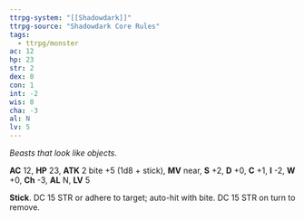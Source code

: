 ```yaml
---
ttrpg-system: "[[Shadowdark]]"
ttrpg-source: "Shadowdark Core Rules"
tags:
  - ttrpg/monster
ac: 12
hp: 23
str: 2
dex: 0
con: 1
int: -2
wis: 0
cha: -3
al: N
lv: 5
---
```


_Beasts that look like objects._

**AC** 12, **HP** 23, **ATK** 2 bite +5 (1d8 + stick), **MV** near, **S** +2, **D** +0, **C** +1, **I** -2, **W** +0, **Ch** -3, **AL** N, **LV** 5

**Stick**. DC 15 STR or adhere to target; auto-hit with bite. DC 15 STR on turn to remove.

